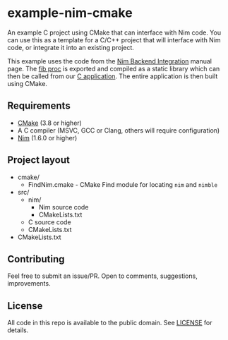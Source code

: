 # example-nim-cmake

An example C project using CMake that can interface with Nim code.
You can use this as a template for a C/C++ project that will interface
with Nim code, or integrate it into an existing project.

This example uses the code from the [Nim Backend Integration](https://nim-lang.org/docs/backends.html)
manual page. The [fib proc](src/nim/fib.nim) is exported and compiled as a static library which can
then be called from our [C application](src/main.c). The entire application is
then built using CMake.

## Requirements

 - [CMake](https://cmake.org) (3.8 or higher)
 - A C compiler (MSVC, GCC or Clang, others will require configuration)
 - [Nim](https://nim-lang.org) (1.6.0 or higher)

## Project layout

 - cmake/
   - FindNim.cmake - CMake Find module for locating `nim` and `nimble`
 - src/
   - nim/
     - Nim source code
     - CMakeLists.txt
   - C source code
   - CMakeLists.txt
 - CMakeLists.txt

## Contributing

Feel free to submit an issue/PR. Open to comments, suggestions, improvements.

## License

All code in this repo is available to the public domain. See [LICENSE](LICENSE) for details.
